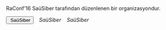 
<p>
RaConf'16 SaüSiber tarafından düzenlenen bir organizasyondur.
</p>
<button type="button" class="btn btn-info"><i class="fa fa-facebook"></i>&nbsp;SaüSiber</button>
<i class="fa faellipsis-v">&nbsp;</i>
<i class="fa fa-twitter">&nbsp;SaüSiber</i>
<i class="fa faellipsis-v">&nbsp;</i>
<i class="fa fa-paper-plane">&nbsp;SaüSiber</i>
